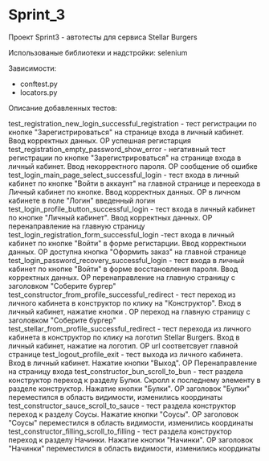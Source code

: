 # Sprint_3
Проект Sprint3 - aвтотесты для сервиса Stellar Burgers

Использованые библиотеки и надстройки: selenium 

Зависимости:
- conftest.py
- locators.py

Описание добавленных тестов:

test_registration_new_login_successful_registration - тест регистрации по кнопке "Зарегистрироваться" на странице входа в личный кабинет. Ввод корректных данных. ОР успешная регистарция
test_registration_empty_password_show_error - негативный тест регистрации по кнопке "Зарегистрироваться" на странице входа в личный кабинет. Ввод некорректного пароля. ОР сообщение об ошибке                                
test_login_main_page_select_successful_login - тест входа в личный кабинет по кнопке "Войти в аккаунт" на главной странице и переехода в Личный кабинет по кнопке. Ввод корректных данных. ОР в личном кабинете в поле "Логин" введенный логин
test_login_profile_button_successful_login - тест входа в личный кабинет по кнопке "Личный кабинет". Ввод корректных данных. ОР перенаправление на главную страницу
test_login_registration_form_successful_login -тест входа в личный кабинет по кнопке "Войти" в форме регистарции. Ввод корректныхи данных. ОР доступна кнопка "Оформить заказ" на главной странице
test_login_password_recovery_successful_login - тест входа в личный кабинет по кнопке "Войти" в форме восстановления пароля. Ввод корректных данных. ОР перенаправление на главную страницу с заголовком "Соберите бургер"
test_constructor_from_profile_successful_redirect - тест переход из личного кабинета в конструктор по клику на "Конструктор". Вход в личный кабинет, нажатие кнопки . ОР переход на главную страницу с заголовком "Соберите бургер" 
test_stellar_from_profile_successful_redirect - тест перехода из личного кабинета в конструктор по клику на логотип Stellar Burgers. Вход в личный кабинет, нажатие на логотип. ОР url соответсвует главной странице
test_logout_profile_exit - тест выхода из личного кабинета. Вход в личный кабинет. Нажатие кнопки "Выход". ОР Перенаправление на страницу входа
test_constructor_bun_scroll_to_bun - тест раздела конструктор переход к разделу Булки. Скролл к последнему элементу в разделе конструктор. Нажатие кнопки "Булки". ОР заголовок "Булки" переместился в область видимости, изменились координаты
test_constructor_sauce_scroll_to_sauce - тест раздела конструктор переход к разделу Соусы. Нажатие кнопки "Соусы". ОР заголовок "Соусы" переместился в область видимости, изменились координаты
test_constructor_filling_scroll_to_filling - тест раздела конструктор переход к разделу Начинки. Нажатие кнопки "Начинки". ОР заголовок "Начинки" переместился в область видимости, изменились координаты

